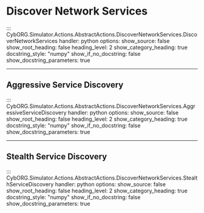 # Discover Network Services
::: CybORG.Simulator.Actions.AbstractActions.DiscoverNetworkServices.DiscoverNetworkServices
    handler: python
    options:
        show_source: false
        show_root_heading: false
        heading_level: 2
        show_category_heading: true
        docstring_style: "numpy"
        show_if_no_docstring: false
        show_docstring_parameters: true

---
## Aggressive Service Discovery
::: CybORG.Simulator.Actions.AbstractActions.DiscoverNetworkServices.AggressiveServiceDiscovery
    handler: python
    options:
        show_source: false
        show_root_heading: false
        heading_level: 2
        show_category_heading: true
        docstring_style: "numpy"
        show_if_no_docstring: false
        show_docstring_parameters: true

---
## Stealth Service Discovery
::: CybORG.Simulator.Actions.AbstractActions.DiscoverNetworkServices.StealthServiceDiscovery
    handler: python
    options:
        show_source: false
        show_root_heading: false
        heading_level: 2
        show_category_heading: true
        docstring_style: "numpy"
        show_if_no_docstring: false
        show_docstring_parameters: true